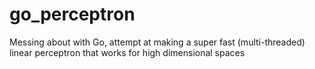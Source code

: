 # go_perceptron
Messing about with Go, attempt at making a super fast (multi-threaded) linear perceptron that works for high dimensional spaces
